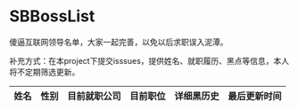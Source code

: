 # SBBossList
傻逼互联网领导名单，大家一起完善，以免以后求职误入泥潭。

补充方式：在本project下提交isssues，提供姓名、就职履历、黑点等信息，本人将不定期筛选更新。

| 姓名 | 性别 | 目前就职公司 | 目前职位 | 详细黑历史 | 最后更新时间 |
| --- | --- | --- | --- | --- | --- |
